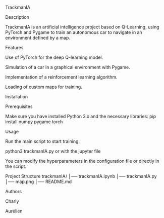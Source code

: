 TrackmanIA

Description

TrackmanIA is an artificial intelligence project based on Q-Learning, using PyTorch and Pygame to train an autonomous car to navigate in an environment defined by a map.

Features

Use of PyTorch for the deep Q-learning model.

Simulation of a car in a graphical environment with Pygame.

Implementation of a reinforcement learning algorithm.

Loading of custom maps for training.

Installation

Prerequisites

Make sure you have installed Python 3.x and the necessary libraries:
pip install numpy pygame torch

Usage

Run the main script to start training:

python3 trackmanIA.py
or
with the jupyter file

You can modify the hyperparameters in the configuration file or directly in the script.

Project Structure
trackmanIA/
│── trackmanIA.ipynb
│── trackmanIA.py
│── map.png
│── README.md

Authors

Charly

Aurélien
